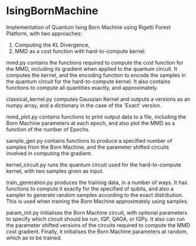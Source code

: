 # IsingBornMachine
Implementation of Quantum Ising Born Machine using Rigetti Forest Platform, with two approaches: 
1. Computing the KL Divergence, 
2. MMD as a cost function with hard-to-compute kernel.

mmd.py contains the functions required to compute the cost function for the MMD, including its gradient when 
        applied to the quantum circuit. It computes the kernel, and the encoding function to encode the samples in 
         the quantum circuit for the hard-to-compute kernel. It also contains functions to compute all quantities exactly,
         and approximately.
        
      
classical_kernel.py computes Gaussian Kernel and outputs a versions as an numpy array, and a dictionary in the case of the 'Exact' 
                    version.
                    
mmd_plot.py contains functions to print output data to a file, including the Born Machine parameters at each epoch, and also plot
            the MMD as a function of the number of Epochs.

sample_gen.py contains functions to produce a specified number of samples from the Born Machine, and the parameter shifted circuits   
              involved in computing the gradient.
              
kernel_circuit.py runs the  quantum circuit used for the hard-to-compute kernel, with two samples given as input. 

train_generation.py produces the training data, in a number of ways. It has functions to compute it exactly for the specified 
                    of qubits, and also a sampler to generate random samples according to the exact distribution. This is used 
                    when training the Born Machine approximately using samples.
          
param_init.py initialises the Born Machine circuit, with optional parameters to specify which circuit should be run, IQP, QAOA, or 
              IQPy. It also can run the parameter shifted versions of the circuits required to compute the MMD cost gradient.
              Finally, it initialises the Born Machine parameters at random, which ae to be trained.

